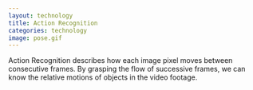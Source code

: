 ```yaml
---
layout: technology
title: Action Recognition
categories: technology
image: pose.gif
---
```

Action Recognition describes how each image pixel moves between consecutive frames. By grasping the flow of successive frames, we can know the relative motions of objects in the video footage.